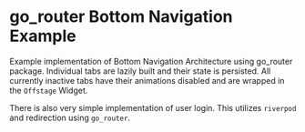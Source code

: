 # go_router Bottom Navigation Example

Example implementation of Bottom Navigation Architecture using go_router package. Individual tabs
are lazily built and their state is persisted. All currently inactive tabs have their animations
disabled and are wrapped in the `Offstage` Widget.

There is also very simple implementation of user login. This utilizes `riverpod` and redirection
using `go_router`.